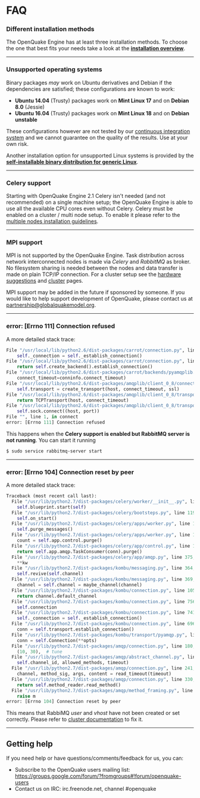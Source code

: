 # FAQ

### Different installation methods

The OpenQuake Engine has at least three installation methods. To choose the one that best fits your needs take a look at the **[installation overview](installing/overview.md)**.

***

### Unsupported operating systems

Binary packages *may* work on Ubuntu derivatives and Debian if the dependencies are satisfied; these configurations are known to work:
- **Ubuntu 14.04** (Trusty) packages work on **Mint Linux 17** and on **Debian 8.0** (Jessie)
- **Ubuntu 16.04** (Trusty) packages work on **Mint Linux 18** and on **Debian unstable**

These configurations however are not tested by our [continuous integration system](https://ci.openquake.org) and we cannot guarantee on the quality of the results. Use at your own risk.

Another installation option for unsupported Linux systems is provided by the **[self-installable binary distribution for generic Linux](installing/linux-generic.md)**.

***

### Celery support

Starting with OpenQuake Engine 2.1 Celery isn't needed (and not recommended) on a single machine setup; the OpenQuake Engine is able to use all the available CPU cores even without Celery.
Celery must be enabled on a cluster / multi node setup. To enable it please refer to the [multiple nodes installation guidelines](installing/cluster.md).

***

### MPI support

MPI is not supported by the OpenQuake Engine. Task distribution across network interconnected nodes is made via *Celery* and *RabbitMQ* as broker. No filesystem sharing is needed between the nodes and data transfer is made on plain TCP/IP connection. For a cluster setup see the [hardware suggestions](hardware-suggestions.md) and [cluster](installing/cluster.md) pages.

MPI support may be added in the future if sponsored by someone. If you would like to help support development of OpenQuake, please contact us at [partnership@globalquakemodel.org](mailto:partnership@globalquakemodel.org).

***

### error: [Errno 111] Connection refused

A more detailed stack trace:

```Python
File "/usr/local/lib/python2.6/dist-packages/carrot/connection.py", line 135, in connection
    self._connection = self._establish_connection()
File "/usr/local/lib/python2.6/dist-packages/carrot/connection.py", line 148, in _establish_connection
    return self.create_backend().establish_connection()
File "/usr/local/lib/python2.6/dist-packages/carrot/backends/pyamqplib.py", line 208, in establish_connection
    connect_timeout=conninfo.connect_timeout)
File "/usr/local/lib/python2.6/dist-packages/amqplib/client_0_8/connection.py", line 125, in __init__
    self.transport = create_transport(host, connect_timeout, ssl)
File "/usr/local/lib/python2.6/dist-packages/amqplib/client_0_8/transport.py", line 220, in create_transport
    return TCPTransport(host, connect_timeout)
File "/usr/local/lib/python2.6/dist-packages/amqplib/client_0_8/transport.py", line 58, in __init__
    self.sock.connect((host, port))
File "", line 1, in connect
error: [Errno 111] Connection refused
```

This happens when the **Celery support is enabled but RabbitMQ server is not running**. You can start it running
```bash
$ sudo service rabbitmq-server start
``` 

***

### error: [Errno 104] Connection reset by peer

A more detailed stack trace:

```python
Traceback (most recent call last):
  File "/usr/lib/python2.7/dist-packages/celery/worker/__init__.py", line 206, in start
    self.blueprint.start(self)
  File "/usr/lib/python2.7/dist-packages/celery/bootsteps.py", line 119, in start
    self.on_start()
  File "/usr/lib/python2.7/dist-packages/celery/apps/worker.py", line 165, in on_start
    self.purge_messages()
  File "/usr/lib/python2.7/dist-packages/celery/apps/worker.py", line 189, in purge_messages
    count = self.app.control.purge()
  File "/usr/lib/python2.7/dist-packages/celery/app/control.py", line 145, in purge
    return self.app.amqp.TaskConsumer(conn).purge()
  File "/usr/lib/python2.7/dist-packages/celery/app/amqp.py", line 375, in __init__
    **kw
  File "/usr/lib/python2.7/dist-packages/kombu/messaging.py", line 364, in __init__
    self.revive(self.channel)
  File "/usr/lib/python2.7/dist-packages/kombu/messaging.py", line 369, in revive
    channel = self.channel = maybe_channel(channel)
  File "/usr/lib/python2.7/dist-packages/kombu/connection.py", line 1054, in maybe_channel
    return channel.default_channel
  File "/usr/lib/python2.7/dist-packages/kombu/connection.py", line 756, in default_channel
    self.connection
  File "/usr/lib/python2.7/dist-packages/kombu/connection.py", line 741, in connection
    self._connection = self._establish_connection()
  File "/usr/lib/python2.7/dist-packages/kombu/connection.py", line 696, in _establish_connection
    conn = self.transport.establish_connection()
  File "/usr/lib/python2.7/dist-packages/kombu/transport/pyamqp.py", line 116, in establish_connection
    conn = self.Connection(**opts)
  File "/usr/lib/python2.7/dist-packages/amqp/connection.py", line 180, in __init__
    (10, 30),  # tune
  File "/usr/lib/python2.7/dist-packages/amqp/abstract_channel.py", line 67, in wait
    self.channel_id, allowed_methods, timeout)
  File "/usr/lib/python2.7/dist-packages/amqp/connection.py", line 241, in _wait_method
    channel, method_sig, args, content = read_timeout(timeout)
  File "/usr/lib/python2.7/dist-packages/amqp/connection.py", line 330, in read_timeout
    return self.method_reader.read_method()
  File "/usr/lib/python2.7/dist-packages/amqp/method_framing.py", line 189, in read_method
    raise m
error: [Errno 104] Connection reset by peer
```

This means that RabbiMQ _user_ and _vhost_ have not been created or set correctly. Please refer to [cluster documentation](installing/cluster.md#rabbitmq) to fix it.

***

## Getting help
If you need help or have questions/comments/feedback for us, you can:
  * Subscribe to the OpenQuake users mailing list: https://groups.google.com/forum/?fromgroups#!forum/openquake-users
  * Contact us on IRC: irc.freenode.net, channel #openquake
